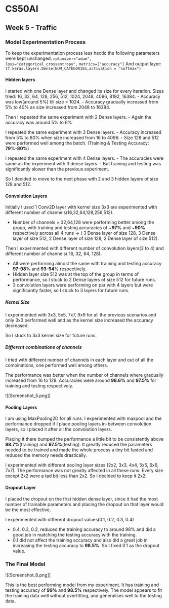 # CS50AI
## Week 5 - Traffic
### Model Experimentation Process

To keep the experimentation process less hectic the following parameters were kept unchanged.
`optimizer="adam",`
`loss="categorical_crossentropy",`
`metrics=["accuracy"]`
And output layer: `tf.keras.layers.Dense(NUM_CATEGORIES,activation = "softmax")`

#### Hidden layers
I started with one Dense layer and changed its size for every iteration.
	Sizes tried: 16, 32, 64, 128, 256, 512, 1024, 2048, 4096, 8192, 16384.
		- Accuracy was low(around 5%) till size = 1024.
		- Accuracy gradually increased from 5% to 40% as size increased from 2048 to 16384.

Then I repeated the same experiment with 2 Dense layers.
	- Again the accuracy was around 5% to 6%

I repeated the same experiment with 3 Dense layers.
	- Accuracy increased from 5% to 80% when size increased from 16 to 4096.
	- Size 128 and 512 were performed well among the batch. (Training & Testing Accuracy: **79**%-**80%**) 

I repeated the same experiment with 4 Dense layers.
	- The accuracies were same as the experiment with 3 dense layers.
	- But training and testing was significantly slower than the previous experiment.

So I decided to move to the next phase with 2 and 3 hidden layers of size 128 and 512.

#### Convolution Layers
Initially I used 1 Conv2D layer with kernel size 3x3 are experimented with different number of channels(16,32,64,128,256,512).
    
- Number of channels = 32,64,128 were performing better among the group, with training and testing accuracies of ~**97%** and ~**90%** respectively across all 4 runs -> ( 3 Dense layer of size 128, 3 Dense layer of size 512, 2 Dense layer of size 128, 2 Dense layer of size 512).

Then I experimented with different number of convolution layers(2 to 4) and different number of channels( 16, 32, 64, 128).

- All were performing almost the same with training and testing accuracy **97-98**% and **93-94**% respectively.
- Hidden layer size 512 was at the top of the group in terms of performance, so I stuck to 2 Dense layers of size 512 for future runs.
- 3 convolution layers were performing on par with 4 layers but were significantly faster, so I stuck to 3 layers for future runs.
##### Kernel Size
I experimented with 3x3, 5x5, 7x7, 9x9 for all the previous scenarios and only 3x3 performed well and as the kernel size increased the accuracy decreased.

So I stuck to 3x3 kernel size for future runs.

##### Different combinations of channels
I tried with different number of channels in each layer and out of all the combinations, one performed well among others.

The performance was better when the number of channels where gradually increased from 16 to 128. Accuracies were around **98.6%** and **97.5%** for training and testing respectively.

![[Screenshot_5.png]]
#### Pooling Layers
I am using MaxPooling2D for all runs.
I experimented with maxpool and the performance dropped if I place pooling layers in-between convolution layers, so I placed it after all the convolution layers.

Placing it there bumped the performance a little bit to be consistently above **98.7%**(training) and **97.5%**(testing). It greatly reduced the parameters needed to be trained and made the whole process a tiny bit fasted and reduced the memory needs drastically.

I experimented with different pooling layer sizes (2x2, 3x3, 4x4, 5x5, 6x6, 7x7). The performance was not greatly affected in all these runs. Every size except 2x2 were a tad bit less than 2x2. So I decided to keep it 2x2.

#### Dropout Layer
I placed the dropout on the first hidden dense layer, since it had the most number of trainable parameters and placing the dropout on that layer would be the most effective.

I experimented with different dropout values(0.1, 0.2, 0.3, 0.4)
- 0.4, 0.3, 0.2, reduced the training accuracy to around 98% and did a good job in matching the testing accuracy with the training.
- 0.1 did not affect the training accuracy and also did a great job in increasing the testing accuracy to **98.5%**.
So I fixed 0.1 as the dropout value.

### The Final Model
![[Screenshot_6.png]]

This is the best performing model from my experiment. It has training and testing accuracy of **99%** and **98.5%** respectively. The model appears to fit the training data well without overfitting, and generalises well to the testing data.
